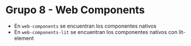 # Grupo 8 - Web Components

- En `web-components` se encuentran los componentes nativos
- En `web-components-lit` se encuentran los componentes nativos con lit-element
